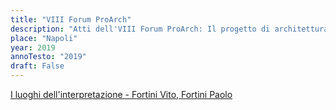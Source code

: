 ```yaml
---
title: "VIII Forum ProArch"
description: "Atti dell'VIII Forum ProArch: Il progetto di architettura come intersezione di saperi"
place: "Napoli"
year: 2019
annoTesto: "2019"
draft: False
---
```

<a href="/ricerca/proarch-napoli/i-luoghi-dell-interpretazione-fortini.pdf" target="_blank">
I luoghi dell'interpretazione - Fortini Vito, Fortini Paolo
</a>